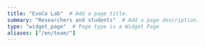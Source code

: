 ```yaml
---
title: "EvoCo Lab"  # Add a page title.
summary: "Researchers and students"  # Add a page description.
type: "widget_page"  # Page type is a Widget Page
aliases: ["/en/team/"]
---
```

